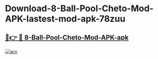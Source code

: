 # Download-8-Ball-Pool-Cheto-Mod-APK-lastest-mod-apk-78zuu

<h2><a href="https://apkcomod.com?title=8-Ball-Pool-Cheto-Mod-APK">🔗👉 🔴 8-Ball-Pool-Cheto-Mod-APK-apk </a></h2>

[![acn](https://github.com/user-attachments/assets/0f9c940e-d8b0-45ae-aac7-cd30a18b3e1c)](https://apkcomod.com?title=8-Ball-Pool-Cheto-Mod-APK)
